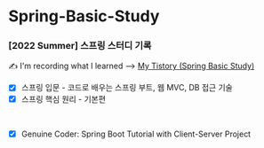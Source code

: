 # Spring-Basic-Study
### [2022 Summer] 스프링 스터디 기록

✍️ I'm recording what I learned --> <a href="https://5ji-record.tistory.com/category/3%ED%95%99%EA%B8%B0/%5B%EC%97%AC%EB%A6%84%EB%B0%A9%ED%95%99%5D%20%EC%8A%A4%ED%94%84%EB%A7%81%20%EC%B0%8D%EC%96%B4%EB%A8%B9%EA%B8%B0">My Tistory (Spring Basic Study)</a>

- [x] 스프링 입문 - 코드로 배우는 스프링 부트, 웹 MVC, DB 접근 기술
- [x] 스프링 핵심 원리 - 기본편

<br>

- [x] Genuine Coder: Spring Boot Tutorial with Client-Server Project
